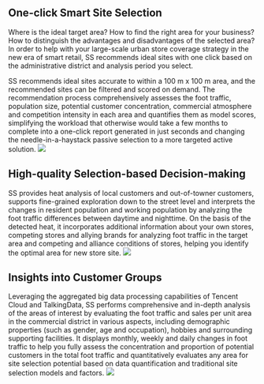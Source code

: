 ## One-click Smart Site Selection
Where is the ideal target area? How to find the right area for your business? How to distinguish the advantages and disadvantages of the selected area?
In order to help with your large-scale urban store coverage strategy in the new era of smart retail, SS recommends ideal sites with one click based on the administrative district and analysis period you select.

SS recommends ideal sites accurate to within a 100 m x 100 m area, and the recommended sites can be filtered and scored on demand. The recommendation process comprehensively assesses the foot traffic, population size, potential customer concentration, commercial atmosphere and competition intensity in each area and quantifies them as model scores, simplifying the workload that otherwise would take a few months to complete into a one-click report generated in just seconds and changing the needle-in-a-haystack passive selection to a more targeted active solution.
![](https://main.qcloudimg.com/raw/ff516941d44e0830e1a5064e23da2132.png)

## High-quality Selection-based Decision-making
SS provides heat analysis of local customers and out-of-towner customers, supports fine-grained exploration down to the street level and interprets the changes in resident population and working population by analyzing the foot traffic differences between daytime and nighttime. On the basis of the detected heat, it incorporates additional information about your own stores, competing stores and allying brands for analyzing foot traffic in the target area and competing and alliance conditions of stores, helping you identify the optimal area for new store site.
![](https://main.qcloudimg.com/raw/cf67dc18c0f2f6cbc2a437b23a5acd42.png)

## Insights into Customer Groups
Leveraging the aggregated big data processing capabilities of Tencent Cloud and TalkingData, SS performs comprehensive and in-depth analysis of the areas of interest by evaluating the foot traffic and sales per unit area in the commercial district in various aspects, including demographic properties (such as gender, age and occupation), hobbies and surrounding supporting facilities. It displays monthly, weekly and daily changes in foot traffic to help you fully assess the concentration and proportion of potential customers in the total foot traffic and quantitatively evaluates any area for site selection potential based on data quantification and traditional site selection models and factors.
![](https://main.qcloudimg.com/raw/c18365cee0cc2dd2e685b563ce31156b.png)

